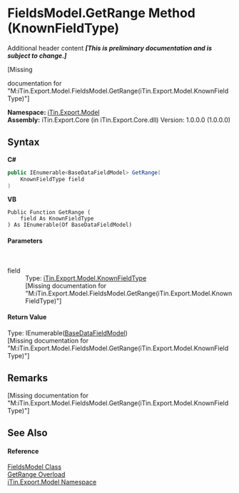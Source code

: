 # FieldsModel.GetRange Method (KnownFieldType)
Additional header content _**\[This is preliminary documentation and is subject to change.\]**_

\[Missing <summary> documentation for "M:iTin.Export.Model.FieldsModel.GetRange(iTin.Export.Model.KnownFieldType)"\]

**Namespace:**&nbsp;<a href="ef57ffcc-e95e-b212-5a46-9aa6f5a3511f">iTin.Export.Model</a><br />**Assembly:**&nbsp;iTin.Export.Core (in iTin.Export.Core.dll) Version: 1.0.0.0 (1.0.0.0)

## Syntax

**C#**<br />
``` C#
public IEnumerable<BaseDataFieldModel> GetRange(
	KnownFieldType field
)
```

**VB**<br />
``` VB
Public Function GetRange ( 
	field As KnownFieldType
) As IEnumerable(Of BaseDataFieldModel)
```


#### Parameters
&nbsp;<dl><dt>field</dt><dd>Type: <a href="e2bf8edc-a1bf-65e3-bbd6-ae4e39c0e15d">iTin.Export.Model.KnownFieldType</a><br />\[Missing <param name="field"/> documentation for "M:iTin.Export.Model.FieldsModel.GetRange(iTin.Export.Model.KnownFieldType)"\]</dd></dl>

#### Return Value
Type: IEnumerable(<a href="8fa48ff7-1da1-90fc-d579-d2d214806b70">BaseDataFieldModel</a>)<br />\[Missing <returns> documentation for "M:iTin.Export.Model.FieldsModel.GetRange(iTin.Export.Model.KnownFieldType)"\]

## Remarks
\[Missing <remarks> documentation for "M:iTin.Export.Model.FieldsModel.GetRange(iTin.Export.Model.KnownFieldType)"\]

## See Also


#### Reference
<a href="67f244a8-b0dc-ea30-9ef6-fe4c85935202">FieldsModel Class</a><br /><a href="de2e0890-6716-ae95-23c3-6c6622488e9c">GetRange Overload</a><br /><a href="ef57ffcc-e95e-b212-5a46-9aa6f5a3511f">iTin.Export.Model Namespace</a><br />